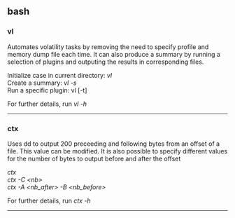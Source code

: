 ## bash

### vl

Automates volatility tasks by removing the need to specify profile and memory dump file each time. It can also produce a summary by running a selection of plugins and outputing the results in corresponding files.

Initialize case in current directory: *vl*\
Create a summary: *vl -s*\
Run a specific plugin: vl [-t] <plugin> <options>

For further details, run *vl -h*

---

### ctx

Uses dd to output 200 preceeding and following bytes from an offset of a file.
This value can be modified. It is also possible to specify different values for the number of bytes to output before and after the offset

*ctx <file> <offset>*\
*ctx <file> <offset> -C \<nb>*\
*ctx <file> <offset> -A <nb_after> -B <nb_before>*

For further details, run *ctx -h*

---
